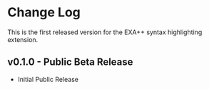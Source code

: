 # Change Log

This is the first released version for the EXA++ syntax highlighting extension.


## v0.1.0 - Public Beta Release

- Initial Public Release